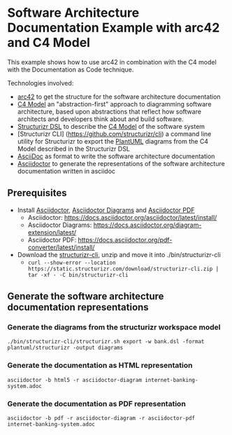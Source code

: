 # Software Architecture Documentation Example with arc42 and C4 Model
This example shows how to use arc42 in combination with the C4 model with the Documentation as Code technique.

Technologies involved:

* [arc42](https://arc42.org/) to get the structure for the software architecture documentation
* [C4 Model](https://c4model.com/) an "abstraction-first" approach to diagramming software architecture, based upon abstractions that reflect how software architects and developers think about and build software.
* [Structurizr DSL](https://structurizr.com/dsl) to describe the [C4 Model](https://c4model.com/) of the software system
* [Structurizr CLI] (https://github.com/structurizr/cli) a command line utility for Structurizr to export the [PlantUML](https://plantuml.com/) diagrams from the C4 Model described in the Structurizr DSL
* [AsciiDoc](https://asciidoc.org/) as format to write the software architecture documentation
* [Asciidoctor](https://docs.asciidoctor.org/asciidoctor) to generate the representations of the software architecture documentation written in asciidoc 

## Prerequisites

* Install [Asciidoctor](https://docs.asciidoctor.org/asciidoctor), [Asciidoctor Diagrams](https://docs.asciidoctor.org/diagram-extension/latest/) and [Asciidoctor PDF](https://docs.asciidoctor.org/pdf-converter/latest/)
    * Asciidoctor: https://docs.asciidoctor.org/asciidoctor/latest/install/
    * Asciidoctor Diagrams: https://docs.asciidoctor.org/diagram-extension/latest/
    * Asciidoctor PDF: https://docs.asciidoctor.org/pdf-converter/latest/install/
* Download the [structurizr-cli](https://static.structurizr.com/download/structurizr-cli.zip), unzip and move it into ./bin/structurizr-cli
    * `curl --show-error --location https://static.structurizr.com/download/structurizr-cli.zip | tar -xf - -C bin/structurizr-cli`

## Generate the software architecture documentation representations

### Generate the diagrams from the structurizr workspace model

``
./bin/structurizr-cli/structurizr.sh export -w bank.dsl -format plantuml/structurizr -output diagrams
``

### Generate the documentation as HTML representation

``
asciidoctor -b html5 -r asciidoctor-diagram internet-banking-system.adoc
``

### Generate the documentation as PDF representation

``
asciidoctor -b pdf -r asciidoctor-diagram -r asciidoctor-pdf  internet-banking-system.adoc
``
